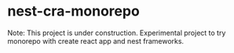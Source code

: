 # nest-cra-monorepo
Note: This project is under construction. Experimental project to try monorepo with create react app and nest frameworks.
